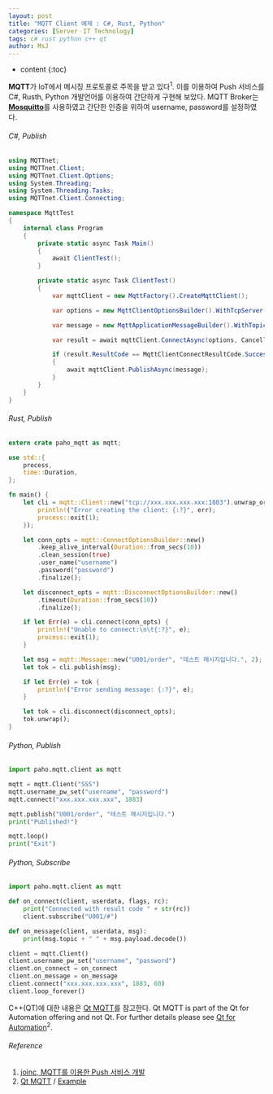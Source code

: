 ```yaml
---
layout: post
title: "MQTT Client 예제 : C#, Rust, Python"
categories: [ServerㆍIT Technology]
tags: c# rust python c++ qt
author: MsJ
---
```


* content
{:toc}

**MQTT**가 IoT에서 메시징 프로토콜로 주목을 받고 있다<sup>1</sup>. 이를 이용하여 Push 서비스를 C#, Rusth, Python 개발언어를 이용하여 간단하게 구현해 보았다. MQTT Broker는 [**Mosquitto**](https://mosquitto.org/)를 사용하였고 간단한 인증을 위하여 username, password를 설정하였다.

###### C#, Publish

```cs
using MQTTnet;
using MQTTnet.Client;
using MQTTnet.Client.Options;
using System.Threading;
using System.Threading.Tasks;
using MQTTnet.Client.Connecting;

namespace MqttTest
{
    internal class Program
    {
        private static async Task Main()
        {
            await ClientTest();
        }

        private static async Task ClientTest()
        {
            var mqttClient = new MqttFactory().CreateMqttClient();

            var options = new MqttClientOptionsBuilder().WithTcpServer("xxx.xxx.xxx.xxx", 1883).WithCredentials("username", "password").Build();

            var message = new MqttApplicationMessageBuilder().WithTopic("U001/order").WithPayload("테스트 메시지입니다.").WithExactlyOnceQoS().Build();

            var result = await mqttClient.ConnectAsync(options, CancellationToken.None);

            if (result.ResultCode == MqttClientConnectResultCode.Success)
            {
                await mqttClient.PublishAsync(message);
            }
        }
    }
}
```





###### Rust, Publish

```rust
extern crate paho_mqtt as mqtt;

use std::{
    process,
    time::Duration,
};

fn main() {
    let cli = mqtt::Client::new("tcp://xxx.xxx.xxx.xxx:1883").unwrap_or_else(|err| {
        println!("Error creating the client: {:?}", err);
        process::exit(1);
    });

    let conn_opts = mqtt::ConnectOptionsBuilder::new()
        .keep_alive_interval(Duration::from_secs(10))
        .clean_session(true)
        .user_name("username")
        .password("password")
        .finalize();

    let disconnect_opts = mqtt::DisconnectOptionsBuilder::new()
        .timeout(Duration::from_secs(10))
        .finalize();

    if let Err(e) = cli.connect(conn_opts) {
        println!("Unable to connect:\n\t{:?}", e);
        process::exit(1);
    }

    let msg = mqtt::Message::new("U001/order", "테스트 메시지입니다.", 2);
    let tok = cli.publish(msg);

    if let Err(e) = tok {
        println!("Error sending message: {:?}", e);
    }

    let tok = cli.disconnect(disconnect_opts);
    tok.unwrap();
}
```

###### Python, Publish

```python
import paho.mqtt.client as mqtt

mqtt = mqtt.Client("SSS")
mqtt.username_pw_set("username", "password")
mqtt.connect("xxx.xxx.xxx.xxx", 1883)

mqtt.publish("U001/order", "테스트 메시지입니다.")
print("Published!")

mqtt.loop()
print("Exit")
```

###### Python, Subscribe

```python
import paho.mqtt.client as mqtt

def on_connect(client, userdata, flags, rc):
    print("Connected with result code " + str(rc))
    client.subscribe("U001/#")

def on_message(client, userdata, msg):
    print(msg.topic + " " + msg.payload.decode())

client = mqtt.Client()
client.username_pw_set("username", "password")
client.on_connect = on_connect
client.on_message = on_message
client.connect("xxx.xxx.xxx.xxx", 1883, 60)
client.loop_forever()
```

C\+\+(QT)에 대한 내용은 [Qt MQTT](https://doc.qt.io/QtMQTT/)를 참고한다. Qt MQTT is part of the Qt for Automation offering and not Qt. For further details please see [Qt for Automation](http://doc.qt.io/QtForAutomation/)<sup>2</sup>.

###### Reference

1. [joinc, MQTT를 이용한 Push 서비스 개발](https://www.joinc.co.kr/w/man/12/MQTT/MultiChat)
2. [Qt MQTT](https://doc.qt.io/QtMQTT/) / [Example](https://doc.qt.io/QtMQTT/qtmqtt-examples.html)
